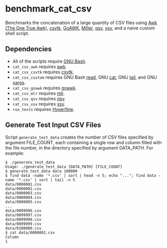 # benchmark_cat_csv

Benchmarks the concatenation of a large quantity of CSV files using [Awk (The One True Awk)](https://github.com/onetrueawk/awk/), [csvtk](https://bioinf.shenwei.me/csvtk/), [GoAWK](https://github.com/benhoyt/goawk), [Miller](https://miller.readthedocs.io/), [qsv](https://github.com/jqnatividad/qsv), [xsv](https://github.com/BurntSushi/xsv), and a naive custom shell script.

## Dependencies

* All of the scripts require [GNU Bash](https://www.gnu.org/software/bash/).
* `cat_csv_awk` requires [awk](https://github.com/onetrueawk/awk/).
* `cat_csv_csvtk` requires [csvtk](https://bioinf.shenwei.me/csvtk/).
* `cat_csv_custom` requires GNU Bash [read](https://www.gnu.org/software/bash/manual/bash.html#index-read), GNU [cat](https://www.gnu.org/software/coreutils/manual/coreutils.html#cat-invocation), GNU [tail](https://www.gnu.org/software/coreutils/manual/coreutils.html#tail-invocation), and GNU [xargs](https://www.gnu.org/software/findutils/manual/html_mono/find.html#Invoking-xargs).
* `cat_csv_goawk` requires [goawk](https://github.com/benhoyt/goawk).
* `cat_csv_mlr` requires [mlr](https://miller.readthedocs.io/).
* `cat_csv_qsv` requires [qsv](https://github.com/jqnatividad/qsv).
* `cat_csv_xsv` requires [xsv](https://github.com/BurntSushi/xsv).
* `run_tests` requires [Hyperfine](https://github.com/sharkdp/hyperfine). 

## Generate Test Input CSV Files

Script `generate_test_data` creates the number of CSV files specified by argument FILE_COUNT, each containing a single row and column filled with the file number, in the directory specified by argument DATA_PATH.  For example:

```
$ ./generate_test_data
Usage: ./generate_test_data [DATA_PATH] [FILE_COUNT]
$ generate_test_data data 100000
$ find data -name '*.csv' | sort | head -n 5; echo "..."; find data -name '*.csv' | sort | tail -n 5
data/0000001.csv
data/0000002.csv
data/0000003.csv
data/0000004.csv
data/0000005.csv
...
data/0099996.csv
data/0099997.csv
data/0099998.csv
data/0099999.csv
data/0100000.csv
$ cat data/0000001.csv
Column
1
```
